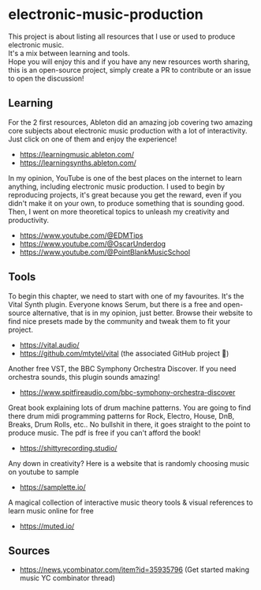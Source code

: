 # electronic-music-production

This project is about listing all resources that I use or used to produce electronic music.  
It's a mix between learning and tools.  
Hope you will enjoy this and if you have any new resources worth sharing, this is an open-source project, simply create a PR to contribute or an issue to open the discussion!

## Learning

For the 2 first resources, Ableton did an amazing job covering two amazing core subjects about electronic music production with a lot of interactivity. Just click on one of them and enjoy the experience!
- https://learningmusic.ableton.com/
- https://learningsynths.ableton.com/

In my opinion, YouTube is one of the best places on the internet to learn anything, including electronic music production. I used to begin by reproducing projects, it's great because you get the reward, even if you didn't make it on your own, to produce something that is sounding good. Then, I went on more theoretical topics to unleash my creativity and productivity.

-  https://www.youtube.com/@EDMTips   
-  https://www.youtube.com/@OscarUnderdog
-  https://www.youtube.com/@PointBlankMusicSchool  


## Tools

To begin this chapter, we need to start with one of my favourites. It's the Vital Synth plugin.
Everyone knows Serum, but there is a free and open-source alternative, that is in my opinion, just better. Browse their website to find nice presets made by the community and tweak them to fit your project.

- https://vital.audio/
- https://github.com/mtytel/vital (the associated GitHub project 💪)

Another free VST, the BBC Symphony Orchestra Discover. If you need orchestra sounds, this plugin sounds amazing!
- https://www.spitfireaudio.com/bbc-symphony-orchestra-discover

Great book explaining lots of drum machine patterns. You are going to find there drum midi programming patterns for Rock, Electro, House, DnB, Breaks, Drum Rolls, etc.. No bullshit in there, it goes straight to the point to produce music. The pdf is free if you can't afford the book!
- https://shittyrecording.studio/

Any down in creativity? Here is a website that is randomly choosing music on youtube to sample
- https://samplette.io/

A magical collection of interactive music theory tools & visual references to learn music online for free
  - https://muted.io/


## Sources 
- https://news.ycombinator.com/item?id=35935796 (Get started making music YC combinator thread)

